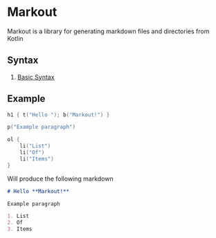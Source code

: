 # Markout

Markout is a library for generating markdown files and directories from Kotlin

## Syntax

1. [Basic Syntax](docs/BASIC.md)

## Example

```kotlin
h1 { t("Hello "); b("Markout!") }

p("Example paragraph")

ol {
    li("List")
    li("Of")
    li("Items")
}
```

Will produce the following markdown

```md
# Hello **Markout!**

Example paragraph

1. List
2. Of
3. Items
```